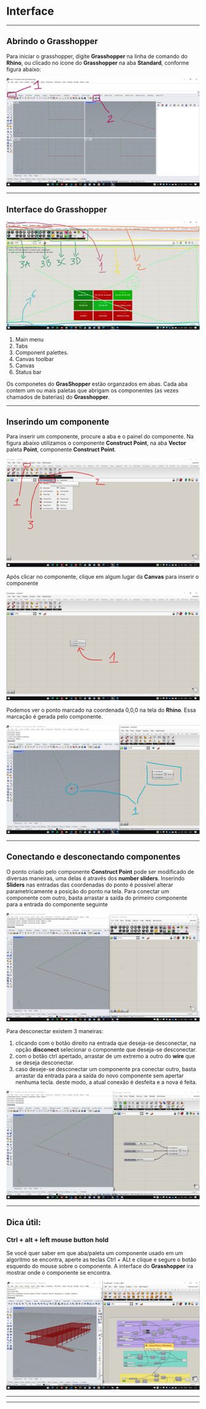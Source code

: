 # Interface

_______________
## Abrindo o Grasshopper

Para iniciar o grasshopper, digite **Grasshopper** na linha de comando do **Rhino**, ou clicado no ícone do **Grasshopper** na aba **Standard**, conforme figura abaixo:

![launch](./gh_launch.jpg)

____________

## Interface do Grasshopper

![Interface](./gh_inter.jpg)

1. Main menu
2. Tabs
3. Component palettes.
4. Canvas toolbar
5. Canvas
6. Status bar

Os componetes do **GrasShopper** estão organzados em abas. Cada aba contem um ou mais paletas que abrigam os componentes (as vezes chamados de baterias) do **Grasshopper**.


____________
## Inserindo um componente

Para inserir um componente, procure a aba e o painel do componente. Na figura abaixo utilizamos o componente **Construct Point**, na aba **Vector** paleta **Point**, componente **Construct Point**.

![comp](./comp_01.jpg)

Após clicar no componente, clique em algum lugar da **Canvas** para inserir o componente

![comp](./comp_02.jpg)

Podemos ver o ponto marcado na coordenada 0,0,0 na tela do **Rhino**. Essa marcação é gerada pelo componente. 

![comp](./comp_03.jpg)

_____________________
## Conectando e desconectando componentes

O ponto criado pelo componente **Construct Point** pode ser modificado de diversas maneiras, uma delas é através dos **number sliders**. Inserindo **Sliders** nas entradas das coordenadas do ponto é possível alterar parametricamente a posição do ponto na tela. Para conectar um componente com outro, basta arrastar a saída do primeiro componente para a entrada do componente seguinte

![component](./component.gif)

Para desconectar existem 3 maneiras:

1. clicando com o botão direito na entrada que deseja-se desconectar, na opção **disconect** selecionar o componente que deseja-se desconectar.
2. com o botão ctrl apertado, arrastar de um extremo a outro do **wire** que se deseja desconectar.
3. caso deseje-se desconectar um componente pra conectar outro, basta arrastar da entrada para a saída do novo componente sem apertar nenhuma tecla. deste modo, a atual conexão é desfeita e a nova é feita.

![component](./disconect.gif)

___________________

## Dica útil:
### Ctrl + alt + left mouse button hold

Se você quer saber em que aba/paleta um componente usado em um algoritmo se encontra, aperte as teclas Ctrl + ALt e clique e segure o botão esquerdo do mouse sobre o componente. A interface do **Grasshopper** ira mostrar onde o componente se encontra.

![gif](./ctrl_alt_lmb.gif)

___________
___________

